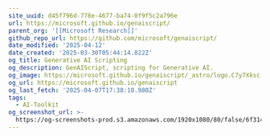 ```yaml
---
site_uuid: d45f796d-778e-4677-ba74-0f9f5c2a796e
url: https://microsoft.github.io/genaiscript/
parent_org: '[[Microsoft Research]]'
github_repo_url: https://github.com/microsoft/genaiscript/
date_modified: '2025-04-12'
date_created: '2025-03-30T05:44:14.822Z'
og_title: Generative AI Scripting
og_description: GenAIScript, scripting for Generative AI.
og_image: https://microsoft.github.io/genaiscript/_astro/logo.C7y7Xksc.svg
og_url: https://microsoft.github.io/genaiscript
og_last_fetch: '2025-04-07T17:38:10.980Z'
tags:
  - AI-Toolkit
og_screenshot_url: >-
  https://og-screenshots-prod.s3.amazonaws.com/1920x1080/80/false/6f314cb50ef5697512fcdc0c8734ebfca4d18a034dd59938a1137d34068c048a.jpeg
---
```





























